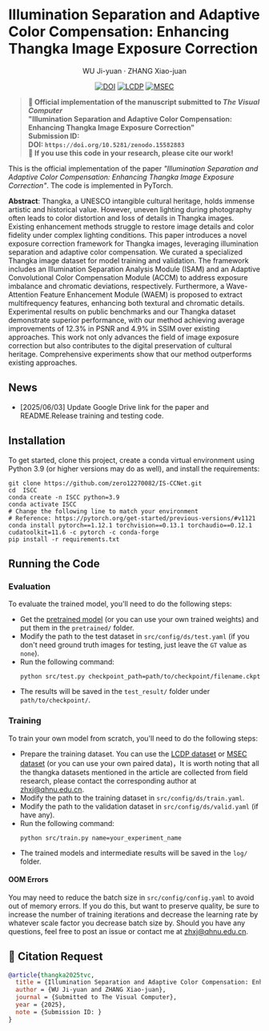 # Illumination Separation and Adaptive Color Compensation: Enhancing Thangka Image Exposure Correction
<p align="center">
    <p align="center">
        <a >WU Ji-yuan</a>
        ·
        <a >ZHANG Xiao-juan</a>

<div align="center">


[![DOI](https://zenodo.org/badge/DOI/DOI.svg)](https://doi.org/10.5281/zenodo.15582883)
[![LCDP](https://img.shields.io/badge/Dataset-LCDP-%23cda6c3)](https://github.com/onpix/LCDPNet/tree/main)
[![MSEC](https://img.shields.io/badge/Dataset-MSEC-%23cda6c3)](https://github.com/mahmoudnafifi/Exposure_Correction)


</div>


> **🔬 Official implementation of the manuscript submitted to *The Visual Computer***  
> **"Illumination Separation and Adaptive Color Compensation: Enhancing Thangka Image Exposure Correction"**  
> **Submission ID: ` `**  
> **DOI: ` https://doi.org/10.5281/zenodo.15582883 `**  
> **📌 If you use this code in your research, please cite our work!**

This is the official implementation of the paper *"Illumination Separation and Adaptive Color Compensation: Enhancing Thangka Image Exposure Correction"*. The code is implemented in PyTorch.


**Abstract**: Thangka, a UNESCO intangible cultural heritage, holds immense artistic and historical value. However, uneven lighting during photography often leads to color distortion and loss of details in Thangka images. Existing enhancement methods struggle to restore image details and color fidelity under complex lighting
conditions. This paper introduces a novel exposure correction framework for Thangka images, leveraging illumination separation and adaptive color compensation. We curated a specialized Thangka image dataset for model training and validation. The framework includes an Illumination Separation Analysis Module (ISAM) and an Adaptive Convolutional Color Compensation Module (ACCM) to address exposure imbalance and chromatic deviations, respectively. Furthermore, a Wave-Attention Feature Enhancement Module (WAEM) is proposed to extract multifrequency features, enhancing both textural and chromatic details. Experimental results on public benchmarks and our Thangka dataset demonstrate superior performance, with our method achieving average improvements of 12.3% in PSNR and 4.9% in SSIM over existing approaches. This work not only advances the field of image exposure correction but also contributes to the digital preservation of cultural heritage. Comprehensive experiments show that our method outperforms existing approaches.

##  News
- [2025/06/03] Update Google Drive link for the paper and README.Release training and testing code.


## Installation
To get started, clone this project, create a conda virtual environment using Python 3.9 (or higher versions may do as well), and install the requirements:
```
git clone https://github.com/zero12270082/IS-CCNet.git
cd  ISCC
conda create -n ISCC python=3.9
conda activate ISCC
# Change the following line to match your environment
# Reference: https://pytorch.org/get-started/previous-versions/#v1121
conda install pytorch==1.12.1 torchvision==0.13.1 torchaudio==0.12.1 cudatoolkit=11.6 -c pytorch -c conda-forge
pip install -r requirements.txt
```


##  Running the Code

### Evaluation

To evaluate the trained model, you'll need to do the following steps:
- Get the [pretrained model](https://drive.google.com/drive/folders/1qIxYuPt1OtYZ0yGMLcOLzwbDR_V0ZU3D) (or you can use your own trained weights) and put them in the `pretrained/` folder.
- Modify the path to the test dataset in `src/config/ds/test.yaml` (if you don't need ground truth images for testing, just leave the `GT` value as `none`).
- Run the following command:
    ```
    python src/test.py checkpoint_path=path/to/checkpoint/filename.ckpt
    ```
- The results will be saved in the `test_result/` folder under `path/to/checkpoint/`.

### Training

To train your own model from scratch, you'll need to do the following steps:
- Prepare the training dataset. You can use the [LCDP dataset](https://github.com/onpix/LCDPNet/tree/main) or [MSEC dataset](https://github.com/mahmoudnafifi/Exposure_Correction) (or you can use your own paired data)，It is worth noting that all the thangka datasets mentioned in the article are collected from field research, please contact the corresponding author at [zhxj@qhnu.edu.cn](mailto:zhxj@qhnu.edu.cn).
- Modify the path to the training dataset in `src/config/ds/train.yaml`.
- Modify the path to the validation dataset in `src/config/ds/valid.yaml` (if have any).
- Run the following command:
    ```
    python src/train.py name=your_experiment_name
    ```
- The trained models and intermediate results will be saved in the `log/` folder.

#### OOM Errors

You may need to reduce the batch size in `src/config/config.yaml` to avoid out of memory errors. If you do this, but want to preserve quality, be sure to increase the number of training iterations and decrease the learning rate by whatever scale factor you decrease batch size by.
Should you have any questions, feel free to post an issue or contact me at [zhxj@qhnu.edu.cn](mailto:zhxj@qhnu.edu.cn).

## 📜 Citation Request 
```bibtex
@article{thangka2025tvc,
  title = {Illumination Separation and Adaptive Color Compensation: Enhancing Thangka Image Exposure Correction},
  author = {WU Ji-yuan and ZHANG Xiao-juan},
  journal = {Submitted to The Visual Computer},
  year = {2025},
  note = {Submission ID: }
}

